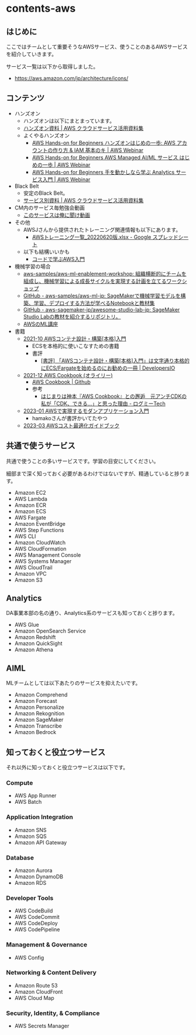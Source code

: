 # contents-aws

## はじめに

ここではチームとして重要そうなAWSサービス、使うことのあるAWSサービスを紹介していきます。

サービス一覧は以下から取得しました。

- https://aws.amazon.com/jp/architecture/icons/

## コンテンツ

- ハンズオン
  - ハンズオンは以下にまとまっています。
  - [ハンズオン資料 | AWS クラウドサービス活用資料集](https://aws.amazon.com/jp/events/aws-event-resource/hands-on/)
  - よくやるハンズオン
    - [AWS Hands-on for Beginners ハンズオンはじめの一歩: AWS アカウントの作り方 & IAM 基本のキ | AWS Webinar](https://pages.awscloud.com/JAPAN-event-OE-Hands-on-for-Beginners-1st-Step-2022-reg-event.html?trk=aws_introduction_page)
    - [AWS Hands-on for Beginners AWS Managed AI/ML サービス はじめの一歩 | AWS Webinar](https://pages.awscloud.com/JAPAN-event-OE-Hands-on-for-Beginners-AIML-2022-reg-event.html?trk=aws_introduction_page)
    - [AWS Hands-on for Beginners 手を動かしなら学ぶ Analytics サービス入門 | AWS Webinar](https://pages.awscloud.com/JAPAN-event-OE-Hands-on-for-Beginners-Analytics-2022-reg-event.html?trk=aws_introduction_page)
- Black Belt
  - 安定のBlack Belt。
  - [サービス別資料 | AWS クラウドサービス活用資料集](https://aws.amazon.com/jp/events/aws-event-resource/archive/?cards.sort-by=item.additionalFields.SortDate&cards.sort-order=desc&awsf.tech-category=*all)
- CM内のサービス毎勉強会動画
  - [このサービスは俺に聞け動画](https://drive.google.com/drive/folders/185xJP0EITHtqra_OaP9Hmv6NKe-lGrkZ)
- その他
  - AWSJさんから提供されたトレーニング関連情報も以下にあります。
    - [AWSトレーニング一覧_20220620版.xlsx - Google スプレッドシート](https://docs.google.com/spreadsheets/d/1WxLtCoQoPxoiVFH7T-5VYWiZVhRGKymQ/edit#gid=491630880)
  - 以下も結構いいかも
    - [コードで学ぶAWS入門](https://tomomano.github.io/learn-aws-by-coding/)
- 機械学習の場合
  - [aws-samples/aws-ml-enablement-workshop: 組織横断的にチームを組成し、機械学習による成長サイクルを実現する計画を立てるワークショップ](https://github.com/aws-samples/aws-ml-enablement-workshop)
  - [GitHub - aws-samples/aws-ml-jp: SageMakerで機械学習モデルを構築、学習、デプロイする方法が学べるNotebookと教材集](https://github.com/aws-samples/aws-ml-jp)
  - [GitHub - aws-sagemaker-jp/awesome-studio-lab-jp: SageMaker Studio Labの教材を紹介するリポジトリ。](https://github.com/aws-sagemaker-jp/awesome-studio-lab-jp)
  - [AWSのML講座](https://www.youtube.com/channel/UC12LqyqTQYbXatYS9AA7Nuw/playlists)
- 書籍
  - [2021-10 AWSコンテナ設計・構築[本格]入門](https://www.amazon.co.jp/dp/4815607656)
    - ECSを本格的に使いこなすための書籍
    - 書評
      - [[書評] 「AWSコンテナ設計・構築[本格]入門」は文字通り本格的にECS/Fargateを始めるのにお勧めの一冊 | DevelopersIO](https://dev.classmethod.jp/articles/bookreview-introduction-guide-aws-container-design-and-construction/)
  - [2021-12 AWS Cookbook (オライリー)](https://www.amazon.co.jp/dp/1492092606)
    - [AWS Cookbook | Github](https://github.com/AWSCookbook)
    - 参考
      - [はじまりは神本『AWS Cookbook』との邂逅　元アンチCDKの私が「CDK、できる…」と思った理由 - ログミーTech](https://logmi.jp/tech/articles/326643)
  - [2023-01 AWSで実現するモダンアプリケーション入門](https://www.amazon.co.jp/dp/4297133261)
    - hamakoさんが書評かいてたやつ
  - [2023-03 AWSコスト最適化ガイドブック](https://www.amazon.co.jp/dp/B0BYC5H9G8)

## 共通で使うサービス

共通で使うことの多いサービスです。学習の目安にしてください。

細部まで深く知っておく必要があるわけではないですが、精通していると捗ります。

- Amazon EC2
- AWS Lambda
- Amazon ECR
- Amazon ECS
- AWS Fargate
- Amazon EventBridge
- AWS Step Functions
- AWS CLI
- Amazon CloudWatch
- AWS CloudFormation
- AWS Management Console
- AWS Systems Manager
- AWS CloudTrail
- Amazon VPC
- Amazon S3

## Analytics

DA事業本部の名の通り、Analytics系のサービスも知っておくと捗ります。

- AWS Glue
- Amazon OpenSearch Service
- Amazon Redshift
- Amazon QuickSight
- Amazon Athena

## AIML

MLチームとしては以下あたりのサービスを抑えたいです。

- Amazon Comprehend
- Amazon Forecast
- Amazon Personalize
- Amazon Rekognition
- Amazon SageMaker
- Amazon Transcribe
- Amazon Bedrock

## 知っておくと役立つサービス

それ以外に知っておくと役立つサービスは以下です。

### Compute

- AWS App Runner
- AWS Batch

### Application Integration

- Amazon SNS
- Amazon SQS
- Amazon API Gateway

### Database

- Amazon Aurora
- Amazon DynamoDB
- Amazon RDS

### Developer Tools

- AWS CodeBuild
- AWS CodeCommit
- AWS CodeDeploy
- AWS CodePipeline

### Management & Governance

- AWS Config

### Networking & Content Delivery

- Amazon Route 53
- Amazon CloudFront
- AWS Cloud Map

### Security, Identity, & Compliance

- AWS Secrets Manager